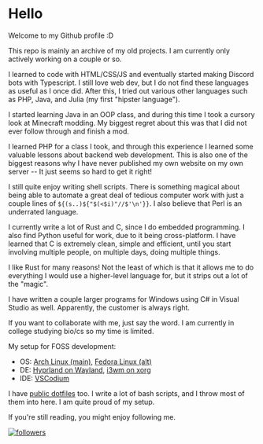 # Hello

Welcome to my Github profile :D

This repo is mainly an archive of my old projects. I am currently only actively working on a couple or so.

I learned to code with HTML/CSS/JS and eventually started making Discord bots with Typescript. I still love web dev, but I do not find these languages as useful as I once did.
After this, I tried out various other languages such as PHP, Java, and Julia (my first "hipster language").

I started learning Java in an OOP class, and during this time I took a cursory look at Minecraft modding. My biggest regret about this was that I did not ever follow through and finish a mod.

I learned PHP for a class I took, and through this experience I learned some valuable lessons about backend web development.
This is also one of the biggest reasons why I have never published my own website on my own server -- It just seems so hard to get it right!

I still quite enjoy writing shell scripts. There is something magical about being able to automate a great deal of tedious computer work with just a couple lines of `${(s..)${"$(<$i)"//$'\n'}}`.
I also believe that Perl is an underrated language.

I currently write a lot of Rust and C, since I do embedded programming. I also find Python useful for work, due to it being cross-platform.
I have learned that C is extremely clean, simple and efficient, until you start involving multiple people, on multiple days, doing multiple things.

I like Rust for many reasons! Not the least of which is that it allows me to do everything I would use a higher-level language for, but it strips out a lot of the "magic".

I have written a couple larger programs for Windows using C# in Visual Studio as well. Apparently, the customer is always right.

If you want to collaborate with me, just say the word. I am currently in college studying bio/cs so my time is limited.

My setup for FOSS development:
- OS: [Arch Linux (main)](https://archlinux.org/), [Fedora Linux (alt)](https://fedoraproject.org/spins)
- DE: [Hyprland on Wayland](https://github.com/hyprwm/Hyprland), [i3wm on xorg](https://github.com/i3/i3)
- IDE: [VSCodium](https://github.com/VSCodium/vscodium)

I have [public dotfiles](https://github.com/REALERvolker1/homescripts) too. I write a lot of bash scripts, and I throw most of them into here. I am quite proud of my setup.

If you're still reading, you might enjoy following me.

[![followers](https://img.shields.io/github/followers/REALERvolker1)](https://github.com/REALERvolker1)
